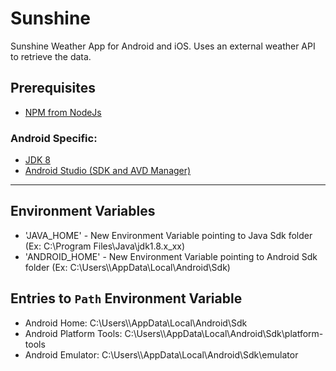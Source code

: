 # Sunshine

Sunshine Weather App for Android and iOS. Uses an external weather API to retrieve the data.

## Prerequisites

- [NPM from NodeJs](https://nodejs.org/en/download/)

### Android Specific:

- [JDK 8](https://www.oracle.com/ca-en/java/technologies/javase/javase-jdk8-downloads.html)
- [Android Studio (SDK and AVD Manager)](https://developer.android.com/studio)

---

## Environment Variables

- 'JAVA_HOME' - New Environment Variable pointing to Java Sdk folder (Ex: C:\Program Files\Java\jdk1.8.x_xx)
- 'ANDROID_HOME' - New Environment Variable pointing to Android Sdk folder (Ex: C:\Users\\<USERNAME>\AppData\Local\Android\Sdk)

## Entries to `Path` Environment Variable

- Android Home: C:\Users\\<USERNAME>\AppData\Local\Android\Sdk
- Android Platform Tools: C:\Users\\<USERNAME>\AppData\Local\Android\Sdk\platform-tools
- Android Emulator: C:\Users\\<USERNAME>\AppData\Local\Android\Sdk\emulator
